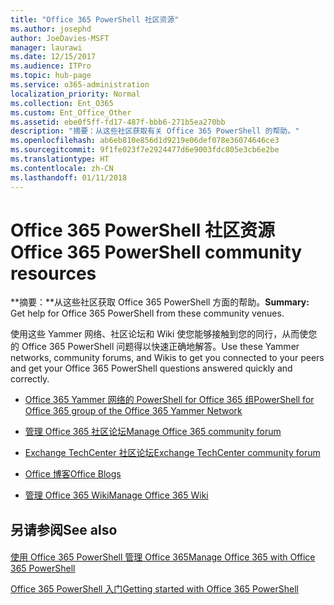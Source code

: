 ```yaml
---
title: "Office 365 PowerShell 社区资源"
ms.author: josephd
author: JoeDavies-MSFT
manager: laurawi
ms.date: 12/15/2017
ms.audience: ITPro
ms.topic: hub-page
ms.service: o365-administration
localization_priority: Normal
ms.collection: Ent_O365
ms.custom: Ent_Office_Other
ms.assetid: ebe0f5ff-fd17-487f-bbb6-271b5ea270bb
description: "摘要：从这些社区获取有关 Office 365 PowerShell 的帮助。"
ms.openlocfilehash: ab6eb810e856d1d9219e06def078e36074646ce3
ms.sourcegitcommit: 9f1fe023f7e2924477d6e9003fdc805e3cb6e2be
ms.translationtype: HT
ms.contentlocale: zh-CN
ms.lasthandoff: 01/11/2018
---
```

# <a name="office-365-powershell-community-resources"></a><span data-ttu-id="44e2e-103">Office 365 PowerShell 社区资源</span><span class="sxs-lookup"><span data-stu-id="44e2e-103">Office 365 PowerShell community resources</span></span>

 <span data-ttu-id="44e2e-104">**摘要：**从这些社区获取 Office 365 PowerShell 方面的帮助。</span><span class="sxs-lookup"><span data-stu-id="44e2e-104">**Summary:** Get help for Office 365 PowerShell from these community venues.</span></span>
  
<span data-ttu-id="44e2e-105">使用这些 Yammer 网络、社区论坛和 Wiki 使您能够接触到您的同行，从而使您的 Office 365 PowerShell 问题得以快速正确地解答。</span><span class="sxs-lookup"><span data-stu-id="44e2e-105">Use these Yammer networks, community forums, and Wikis to get you connected to your peers and get your Office 365 PowerShell questions answered quickly and correctly.</span></span> 
  
- [<span data-ttu-id="44e2e-106">Office 365 Yammer 网络的 PowerShell for Office 365 组</span><span class="sxs-lookup"><span data-stu-id="44e2e-106">PowerShell for Office 365 group of the Office 365 Yammer Network</span></span>](https://www.yammer.com/itpronetwork/#/threads/inGroup?type=in_group&amp;feedId=4632269)
    
- <span data-ttu-id="44e2e-107">[管理 Office 365 社区论坛]((https://community.office365.com/zh-CN/f/148.aspx))</span><span class="sxs-lookup"><span data-stu-id="44e2e-107">[Manage Office 365 community forum]((https://community.office365.com/zh-CN/f/148.aspx))</span></span>
    
- [<span data-ttu-id="44e2e-108">Exchange TechCenter 社区论坛</span><span class="sxs-lookup"><span data-stu-id="44e2e-108">Exchange TechCenter community forum</span></span>](https://social.technet.microsoft.com/Forums/exchange/en-US/home?forum=exchangesvrgeneral)
    
- <span data-ttu-id="44e2e-109">[Office 博客]((https://blogs.office.com/))</span><span class="sxs-lookup"><span data-stu-id="44e2e-109">[Office Blogs]((https://blogs.office.com/))</span></span>
    
- <span data-ttu-id="44e2e-110">[管理 Office 365 Wiki]((https://community.office365.com/zh-CN/w/manage/default.aspx))</span><span class="sxs-lookup"><span data-stu-id="44e2e-110">[Manage Office 365 Wiki]((https://community.office365.com/zh-CN/w/manage/default.aspx))</span></span>
    
## <a name="see-also"></a><span data-ttu-id="44e2e-111">另请参阅</span><span class="sxs-lookup"><span data-stu-id="44e2e-111">See also</span></span>

#### 

[<span data-ttu-id="44e2e-112">使用 Office 365 PowerShell 管理 Office 365</span><span class="sxs-lookup"><span data-stu-id="44e2e-112">Manage Office 365 with Office 365 PowerShell</span></span>](manage-office-365-with-office-365-powershell.md)
  
[<span data-ttu-id="44e2e-113">Office 365 PowerShell 入门</span><span class="sxs-lookup"><span data-stu-id="44e2e-113">Getting started with Office 365 PowerShell</span></span>](getting-started-with-office-365-powershell.md)

